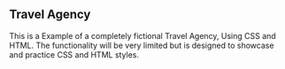 ## Travel Agency

This is a Example of a completely fictional Travel Agency, Using CSS and HTML. The functionality will be very limited but is designed to showcase and practice CSS and HTML styles.